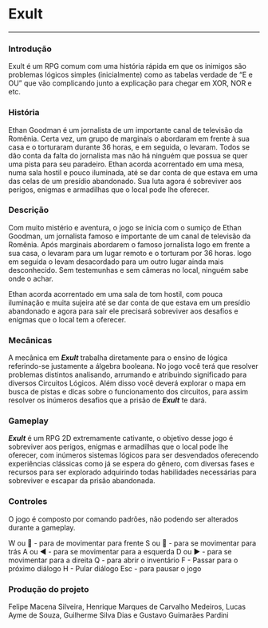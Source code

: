 # **Exult**

---

### Introdução

Exult é um RPG comum com uma história rápida em que os inimigos são problemas lógicos simples (inicialmente) como as tabelas verdade de “E e OU” que vão complicando junto a explicação para chegar em XOR, NOR e etc.

### História

Ethan Goodman é um jornalista de um importante canal de televisão da Romênia. Certa vez, um grupo de marginais o abordaram em frente à sua casa e o torturaram durante 36 horas, e em seguida, o levaram. Todos se dão conta da falta do jornalista mas não há ninguém que possua se quer uma pista para seu paradeiro. Ethan acorda acorrentado em uma mesa, numa sala hostil e pouco iluminada, até se dar conta de que estava em uma das celas de um presídio abandonado. Sua luta agora é sobreviver aos perigos, enigmas e armadilhas que o local pode lhe oferecer.

### Descrição

Com muito mistério e aventura, o jogo se inicia com o sumiço de Ethan Goodman, um jornalista famoso e importante de um canal de televisão da Romênia. Após marginais abordarem o famoso jornalista logo em frente a sua casa, o levaram para um lugar remoto e o torturam por 36 horas. logo em seguida o levam desacordado para um outro lugar ainda mais desconhecido. Sem testemunhas e sem câmeras no local, ninguém sabe onde o achar.

Ethan acorda acorrentado em uma sala de tom hostil, com pouca iluminação e muita sujeira até se dar conta de que estava em um presídio abandonado e agora para sair ele precisará sobreviver aos desafios e enigmas que o local tem a oferecer.

### Mecânicas

A mecânica em ***Exult*** trabalha diretamente para o ensino de lógica referindo-se justamente a álgebra booleana. No jogo você terá que resolver problemas distintos analisando,  arrumando e atribuindo significado para diversos Circuitos Lógicos. Além disso você deverá explorar o mapa em busca de pistas e dicas sobre o funcionamento dos circuitos, para assim resolver os inúmeros desafios que a prisão de ***Exult*** te dará.

### Gameplay

***Exult*** é um RPG 2D extremamente cativante, o objetivo desse jogo é sobreviver aos perigos, enigmas e armadilhas que o local pode lhe oferecer, com inúmeros sistemas lógicos para ser desvendados oferecendo experiências clássicas como já se espera do gênero, com diversas fases e recursos para ser explorado adquirindo todas habilidades necessárias para sobreviver e escapar da prisão abandonada.

### Controles

O jogo é composto por comando padrões, não podendo ser alterados durante a gameplay.

W ou 🔼  - para de movimentar para frente
S ou 🔽 -  para se movimentar para trás
A ou ◀ - para se movimentar para a esquerda
D ou ▶ - para se movimentar para a direita
Q - para abrir o inventário
F - Passar para o próximo diálogo
H - Pular diálogo 
Esc - para pausar o jogo

### Produção do projeto

Felipe Macena Silveira, Henrique Marques de Carvalho Medeiros, Lucas Ayme de Souza, Guilherme Silva Dias e Gustavo Guimarães Pardini

